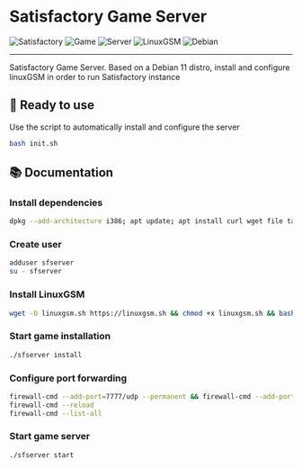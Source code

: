 # Satisfactory Game Server

![Satisfactory](https://img.shields.io/badge/Satisfactory-000000)
![Game](https://img.shields.io/badge/Game-000000)
![Server](https://img.shields.io/badge/Server-000000)
![LinuxGSM](https://img.shields.io/badge/LinuxGSM-000000)
![Debian](https://img.shields.io/badge/Debian-000000)

---


Satisfactory Game Server. Based on a Debian 11 distro, install and configure linuxGSM in order to run Satisfactory instance

## 🚀 Ready to use

Use the script to automatically install and configure the server

```sh
bash init.sh
```

## 📚 Documentation

### Install dependencies

```sh
dpkg --add-architecture i386; apt update; apt install curl wget file tar bzip2 gzip unzip bsdmainutils python3 util-linux ca-certificates binutils bc jq tmux netcat lib32gcc-s1 lib32stdc++6 libsdl2-2.0-0:i386 distro-info firewalld nodejs
```

### Create user

```sh
adduser sfserver
su - sfserver
```

### Install LinuxGSM

```sh
wget -O linuxgsm.sh https://linuxgsm.sh && chmod +x linuxgsm.sh && bash linuxgsm.sh sfserver
```

### Start game installation

```sh
./sfserver install
```

### Configure port forwarding

```sh
firewall-cmd --add-port=7777/udp --permanent && firewall-cmd --add-port=15777/udp --permanent && firewall-cmd --add-port=15000/udp --permanent
firewall-cmd --reload
firewall-cmd --list-all
```

### Start game server

```sh
./sfserver start
```